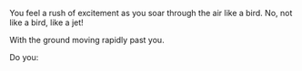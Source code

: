 You feel a rush of excitement as you soar through the air like a bird.
No, not like a bird, like a jet!

With the ground moving rapidly past you.

Do you: